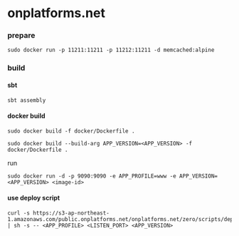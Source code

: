 onplatforms.net
==============

### prepare

`sudo docker run -p 11211:11211 -p 11212:11211 -d memcached:alpine`

### build

#### sbt

```
sbt assembly
```

#### docker build
```
sudo docker build -f docker/Dockerfile .
```
```
sudo docker build --build-arg APP_VERSION=<APP_VERSION> -f docker/Dockerfile .
```
run
```
sudo docker run -d -p 9090:9090 -e APP_PROFILE=www -e APP_VERSION=<APP_VERSION> <image-id>
```

#### use deploy script
```
curl -s https://s3-ap-northeast-1.amazonaws.com/public.onplatforms.net/onplatforms.net/zero/scripts/deploy.sh | sh -s -- <APP_PROFILE> <LISTEN_PORT> <APP_VERSION>
```